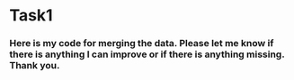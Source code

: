 # Task1

### Here is my code for merging the data. Please let me know if there is anything I can improve or if there is anything missing. Thank you.

